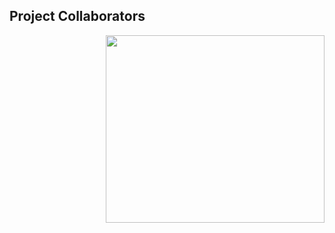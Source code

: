 ## Project Collaborators


<div style= "float: right">
<img src="data/A_new_map_of_Scotland_with_the_roads_(8643653080) (1).jpg" width=350 height=300>
</div>



